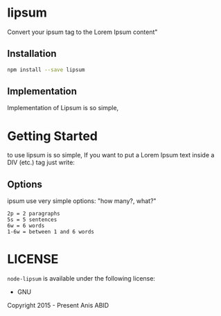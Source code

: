 # lipsum
Convert your ipsum tag to the Lorem Ipsum content"

Installation
----

```bash
npm install --save lipsum
```

Implementation
--------------

Implementation of Lipsum is so simple,

Getting Started
====

to use lipsum is so simple,
If you want to put a Lorem Ipsum text inside a DIV (etc.) tag just write:
    <ipsum data-options="2p"></ipsum>

Options
--------

ipsum use very simple options: "how many?, what?"

    2p = 2 paragraphs
    5s = 5 sentences
    6w = 6 words
    1-6w = between 1 and 6 words


LICENSE
===

`node-lipsum` is available under the following license:

  * GNU

Copyright 2015 - Present Anis ABID
